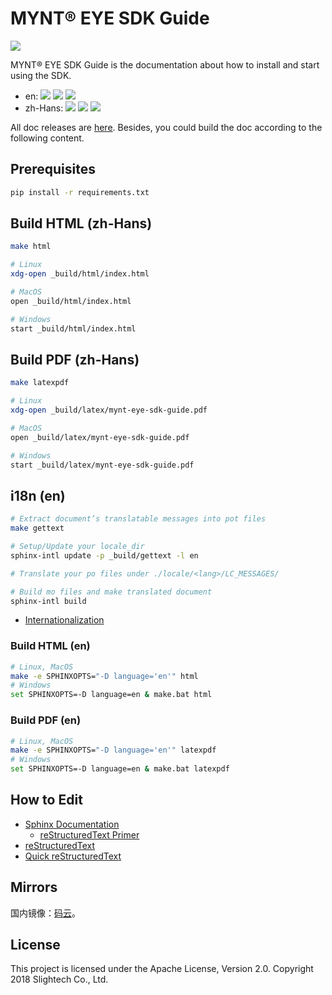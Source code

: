# MYNT® EYE SDK Guide

[![](https://img.shields.io/badge/MYNT%20EYE%20SDK%20Guide-2.0.1--rc2-brightgreen.svg?style=flat)](https://github.com/slightech/MYNT-EYE-SDK-2-Guide)

MYNT® EYE SDK Guide is the documentation about how to install and start using the SDK.

* en: [![](https://img.shields.io/badge/Download-PDF-blue.svg?style=flat)](https://github.com/slightech/MYNT-EYE-SDK-2-Guide/files/2422160/mynt-eye-sdk-guide-2.0.1-rc2-en.pdf) [![](https://img.shields.io/badge/Download-HTML-blue.svg?style=flat)](https://github.com/slightech/MYNT-EYE-SDK-2-Guide/files/2422161/mynt-eye-sdk-guide-2.0.1-rc2-html-en.zip) [![](https://img.shields.io/badge/Online-HTML-blue.svg?style=flat)](https://slightech.github.io/MYNT-EYE-SDK-2-Guide/)
* zh-Hans: [![](https://img.shields.io/badge/Download-PDF-blue.svg?style=flat)](https://github.com/slightech/MYNT-EYE-SDK-2-Guide/files/2422162/mynt-eye-sdk-guide-2.0.1-rc2-zh-Hans.pdf) [![](https://img.shields.io/badge/Download-HTML-blue.svg?style=flat)](https://github.com/slightech/MYNT-EYE-SDK-2-Guide/files/2422164/mynt-eye-sdk-guide-2.0.1-rc2-html-zh-Hans.zip) [![](https://img.shields.io/badge/Online-HTML-blue.svg?style=flat)](http://doc.myntai.com/resource/sdk/mynt-eye-sdk-guide-2.0.1-rc2-html-zh-Hans/mynt-eye-sdk-guide-2.0.1-rc2-html-zh-Hans/index.html)

All doc releases are [here](https://github.com/slightech/MYNT-EYE-SDK-2-Guide/releases). Besides, you could build the doc according to the following content.

## Prerequisites

```bash
pip install -r requirements.txt
```

## Build HTML (zh-Hans)

```bash
make html

# Linux
xdg-open _build/html/index.html

# MacOS
open _build/html/index.html

# Windows
start _build/html/index.html
```

## Build PDF (zh-Hans)

```bash
make latexpdf

# Linux
xdg-open _build/latex/mynt-eye-sdk-guide.pdf

# MacOS
open _build/latex/mynt-eye-sdk-guide.pdf

# Windows
start _build/latex/mynt-eye-sdk-guide.pdf
```

## i18n (en)

```bash
# Extract document’s translatable messages into pot files
make gettext

# Setup/Update your locale_dir
sphinx-intl update -p _build/gettext -l en

# Translate your po files under ./locale/<lang>/LC_MESSAGES/

# Build mo files and make translated document
sphinx-intl build
```

* [Internationalization](http://www.sphinx-doc.org/en/master/intl.html)

### Build HTML (en)

```bash
# Linux, MacOS
make -e SPHINXOPTS="-D language='en'" html
# Windows
set SPHINXOPTS=-D language=en & make.bat html
```

### Build PDF (en)

```bash
# Linux, MacOS
make -e SPHINXOPTS="-D language='en'" latexpdf
# Windows
set SPHINXOPTS=-D language=en & make.bat latexpdf
```

## How to Edit

* [Sphinx Documentation](http://www.sphinx-doc.org/en/stable/contents.html)
  * [reStructuredText Primer](http://www.sphinx-doc.org/en/stable/rest.html)
* [reStructuredText](http://docutils.sourceforge.net/rst.html)
* [Quick reStructuredText](http://docutils.sourceforge.net/docs/user/rst/quickref.html)

## Mirrors

国内镜像：[码云](https://gitee.com/mynt/MYNT-EYE-SDK-2-Guide)。

## License

This project is licensed under the Apache License, Version 2.0. Copyright 2018 Slightech Co., Ltd.
